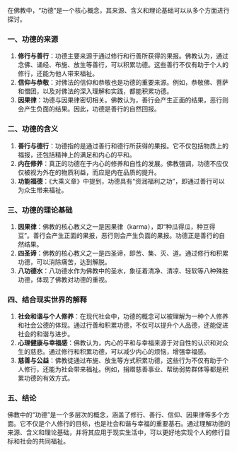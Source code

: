 
在佛教中，“功德”是一个核心概念，其来源、含义和理论基础可以从多个方面进行探讨。

### 一、功德的来源
1. **修行与善行**：功德主要来源于通过修行和行善所获得的果报。佛教认为，通过念佛、诵经、布施、放生等善行，可以积累功德。这些善行不仅有助于个人的修行，还能为他人带来福祉。
2. **信仰与恭敬**：对佛法的信仰和恭敬也是功德的重要来源。例如，恭敬佛、菩萨和僧团，以及对佛法的深入理解和实践，都能积累功德。
3. **因果律**：功德与因果律密切相关。佛教认为，善行会产生正面的结果，恶行则会产生负面的结果。因此，功德是善行的自然回报。

### 二、功德的含义
1. **善行与德行**：功德指的是通过善行和德行所获得的果报。它不仅包括物质上的福报，还包括精神上的满足和内心的平和。
2. **内在修养**：真正的功德在于内心的修养和自性的发展。佛教强调，功德不应仅仅被视为外在的物质利益，而应是内在品质的提升。
3. **功能福德**：《大乘义章》中提到，功德具有“资润福利之功”，即通过善行可以为众生带来福祉。

### 三、功德的理论基础
1. **因果律**：佛教的核心教义之一是因果律（karma），即“种瓜得瓜，种豆得豆”。善行会产生正面的果报，恶行则会产生负面的果报。功德正是善行的自然结果。
2. **四圣谛**：佛教的核心教义之一是四圣谛，即苦、集、灭、道。通过修行和积累功德，可以消除痛苦，达到解脱。
3. **八功德水**：八功德水作为佛教中的圣水，象征着清净、清凉、轻软等八种殊胜功德，体现了佛教对功德的重视。

### 四、结合现实世界的解释
1. **社会和谐与个人修养**：在现代社会中，功德的概念可以被理解为一种个人修养和社会公德的体现。通过行善和积累功德，不仅可以提升个人品德，还能促进社会的和谐与进步。
2. **心理健康与幸福感**：佛教认为，内心的平和与幸福来源于对自性的认识和对众生的慈悲。通过修行和积累功德，可以减少内心的烦恼，增强幸福感。
3. **慈善与公益**：佛教徒通过布施、放生等方式积累功德，这些行为不仅有助于个人修行，还能为社会带来福祉。例如，捐赠慈善事业、帮助弱势群体等都是积累功德的有效方式。

### 五、结论
佛教中的“功德”是一个多层次的概念，涵盖了修行、善行、信仰、因果律等多个方面。它不仅是个人修行的目标，也是社会和谐与幸福的重要基石。通过理解功德的来源、含义和理论基础，并将其应用于现实生活中，可以更好地实现个人的修行目标和社会的共同福祉。


